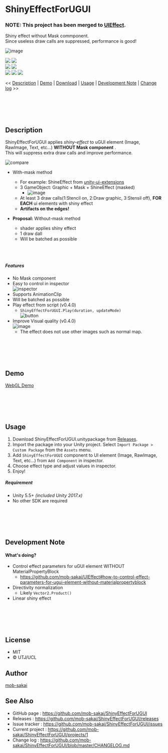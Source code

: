 ShinyEffectForUGUI
===

### NOTE: This project has been merged to [UIEffect](https://github.com/mob-sakai/UIEffect).

Shiny effect without Mask commponent.  
Since useless draw calls are suppressed, performance is good!

![image](https://user-images.githubusercontent.com/12690315/40470027-4335bbf6-5f6d-11e8-8b8f-a130654d67db.png)

[![](https://img.shields.io/github/release/mob-sakai/ShinyEffectForUGUI.svg?label=latest%20version)](https://github.com/mob-sakai/ShinyEffectForUGUI/release)
[![](https://img.shields.io/github/release-date/mob-sakai/ShinyEffectForUGUI.svg)](https://github.com/mob-sakai/ShinyEffectForUGUI/releases)  
![](https://img.shields.io/badge/requirement-Unity%205.5%2B-green.svg)
[![](https://img.shields.io/github/license/mob-sakai/ShinyEffectForUGUI.svg)](https://github.com/mob-sakai/ShinyEffectForUGUI/blob/master/LICENSE.txt)  
[![](https://img.shields.io/github/last-commit/mob-sakai/ShinyEffectForUGUI/develop.svg?label=last%20commit)](https://github.com/mob-sakai/ShinyEffectForUGUI/commits/develop)
[![](https://img.shields.io/github/issues/mob-sakai/ShinyEffectForUGUI.svg)](https://github.com/mob-sakai/ShinyEffectForUGUI/issues)
[![](https://img.shields.io/github/commits-since/mob-sakai/ShinyEffectForUGUI/latest.svg)](https://github.com/mob-sakai/ShinyEffectForUGUI/compare/master...develop)


<< [Description](#Description) | [Demo](#demo) | [Download](https://github.com/mob-sakai/ShinyEffectForUGUI/releases) | [Usage](#usage) | [Development Note](#development-note) | [Change log](https://github.com/mob-sakai/ShinyEffectForUGUI/blob/develop/CHANGELOG.md) >>



<br><br><br><br>
## Description

ShinyEffectForUGUI applies _shiny-effect_ to uGUI element (Image, RawImage, Text, etc...) **WITHOUT Mask component** .  
This will suppress extra draw calls and improve performance.

![compare](https://user-images.githubusercontent.com/12690315/40418786-39ad8b04-5ebe-11e8-91b9-2246a3d08a8c.gif)

* With-mask method
    * For example: ShineEffect from [unity-ui-extensions](https://bitbucket.org/UnityUIExtensions/unity-ui-extensions)
    * 3 GameObject: Graphic + Mask + ShineEffect (masked)
        * ![image](https://user-images.githubusercontent.com/12690315/38498601-ec56963e-3c3f-11e8-9eb4-4723389032f2.png)
    * At least 3 draw calls(1:Stencil on, 2:Draw graphic, 3:Stensil off), **FOR EACH** ui elements with shiny effect
    * **Artifacts on the edges!**  

* **Proposal:** Without-mask method
    * shader applies shiny effect
    * 1 draw dall
    * Will be batched as possible

<br><br>
##### Features

* No Mask component
* Easy to control in inspector  
![inspector](https://user-images.githubusercontent.com/12690315/40481130-65978b02-5f8b-11e8-90f3-02cf73107c4b.gif)
* Supports AnimationClip
* Will be batched as possible
* Play effect from script (v0.4.0)
    * `ShinyEffectForUGUI.Play(duration, updateMode)`  
    ![button](https://user-images.githubusercontent.com/12690315/40482409-a97b1a56-5f8f-11e8-819d-e75a40fd4fc5.gif)
* Improve Visual quality (v0.4.0)  
![image](https://user-images.githubusercontent.com/12690315/40473559-7416b086-5f77-11e8-97e4-d0de6137ea28.gif)
    * The effect does not use other images such as normal map.



<br><br><br><br>
## Demo

[WebGL Demo](http://mob-sakai.github.io/ShinyEffectForUGUI/)



<br><br><br><br>
## Usage

1. Download ShinyEffectForUGUI.unitypackage from [Releases](https://github.com/mob-sakai/ShinyEffectForUGUI/releases).
1. Import the package into your Unity project. Select `Import Package > Custom Package` from the `Assets` menu.
1. Add `ShinyEffectForUGUI` component to UI element (Image, RawImage, Text, etc...) from `Add Component` in inspector.
1. Choose effect type and adjust values in inspector.  
1. Enjoy!


##### Requirement

* Unity 5.5+ *(included Unity 2017.x)*
* No other SDK are required



<br><br><br><br>
## Development Note

#### What's doing?

* Control effect parameters for uGUI element WITHOUT MaterialPropertyBlock
    * https://github.com/mob-sakai/UIEffect#how-to-control-effect-parameters-for-ugui-element-without-materialpropertyblock
* Directivity normalization
    * Likely `Vector2.Product()`
* Linear shiny effect



<br><br><br><br>
## License

* MIT
* © UTJ/UCL



## Author

[mob-sakai](https://github.com/mob-sakai)



## See Also

* GitHub page : https://github.com/mob-sakai/ShinyEffectForUGUI
* Releases : https://github.com/mob-sakai/ShinyEffectForUGUI/releases
* Issue tracker : https://github.com/mob-sakai/ShinyEffectForUGUI/issues
* Current project : https://github.com/mob-sakai/ShinyEffectForUGUI/projects/1
* Change log : https://github.com/mob-sakai/ShinyEffectForUGUI/blob/master/CHANGELOG.md
